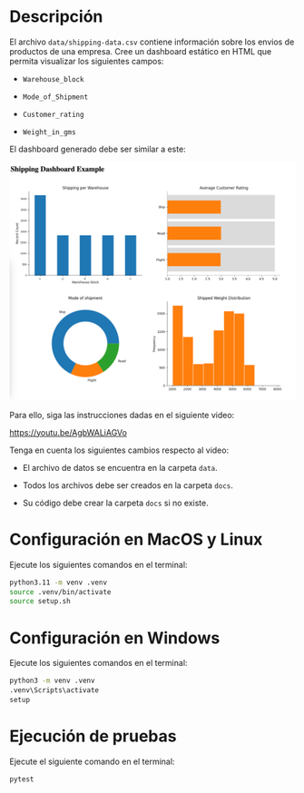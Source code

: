 # Descripción

El archivo `data/shipping-data.csv` contiene información sobre los envios de productos de una empresa. Cree un dashboard estático en HTML que permita visualizar los siguientes campos:

* `Warehouse_block`

* `Mode_of_Shipment`

* `Customer_rating`

* `Weight_in_gms`

El dashboard generado debe ser similar a este:

![dashboard](https://github.com/jdvelasq/LAB_matplotlib_dashboard/blob/main/shipping-dashboard-example.png)

Para ello, siga las instrucciones dadas en el siguiente video:

https://youtu.be/AgbWALiAGVo

Tenga en cuenta los siguientes cambios respecto al video:

* El archivo de datos se encuentra en la carpeta `data`.

* Todos los archivos debe ser creados en la carpeta `docs`.

* Su código debe crear la carpeta `docs` si no existe.

# Configuración en MacOS y Linux

Ejecute los siguientes comandos en el terminal:

```bash
python3.11 -m venv .venv
source .venv/bin/activate
source setup.sh
```

# Configuración en Windows

Ejecute los siguientes comandos en el terminal:

```bash
python3 -m venv .venv
.venv\Scripts\activate
setup
```

# Ejecución de pruebas

Ejecute el siguiente comando en el terminal:

```bash
pytest
```
